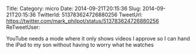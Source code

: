 Title: 
Category: micro
Date: 2014-09-21T20:15:36
Slug: 2014-09-21T20:15:36
TwitterId: 513783624726880256
TweetUrl: https://twitter.com/mark_philpot/status/513783624726880256
ReTweetUser: 

YouTube needs a mode where it only shows videos I approve so I can hand the iPad to my son without having to worry what he watches